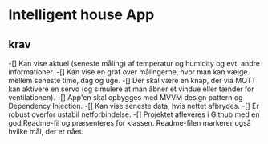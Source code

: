 # Intelligent house App

## krav

-[] Kan vise aktuel (seneste måling) af temperatur og humidity og evt. andre informationer.
-[] Kan vise en graf over målingerne, hvor man kan vælge mellem seneste time, dag og uge.
-[] Der skal være en knap, der via MQTT kan aktivere en servo (og simulere at man åbner et vindue eller tænder for ventilationen).
-[] App'en skal opbygges med MVVM design pattern og Dependency Injection.
-[] Kan vise seneste data, hvis nettet afbrydes. 
-[] Er robust overfor ustabil netforbindelse.
-[] Projektet afleveres i Github med en god Readme-fil og præsenteres for klassen. Readme-filen markerer også hvilke mål, der er nået.
